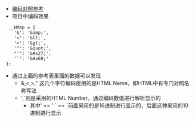 * [编码对照参考](https://www.ascii.cl/htmlcodes.htm)
* 项目中编码效果
```javascriptvar 
  __HMap = {
    '&': '&amp;',
    '<': '&lt;',
    '>': '&gt;',
    '"': '&quot;',
    "'": '&#x27;',
    '`': '&#x60;'
 };
```
* 通过上面的参考表里面的数据可以发现
  * &,<,>," 这几个字符编码使用的是HTML Name。即HTML中有专门对照名称写法
  * ',`则是采用的HTML Number。通过编码数值进行解析显示的
     * 其中&#x27; == &#39;  &#x60; == &#96;前面采用的是16进制进行显示的，后面这种采用的10进制进行显示
